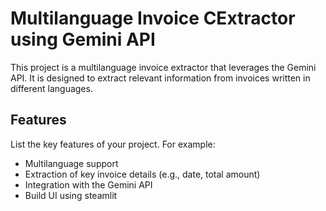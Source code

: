 # Multilanguage Invoice CExtractor using Gemini API

This project is a multilanguage invoice extractor that leverages the Gemini API. It is designed to extract relevant information from invoices written in different languages.

## Features

List the key features of your project. For example:
- Multilanguage support
- Extraction of key invoice details (e.g., date, total amount)
- Integration with the Gemini API
- Build UI using steamlit





